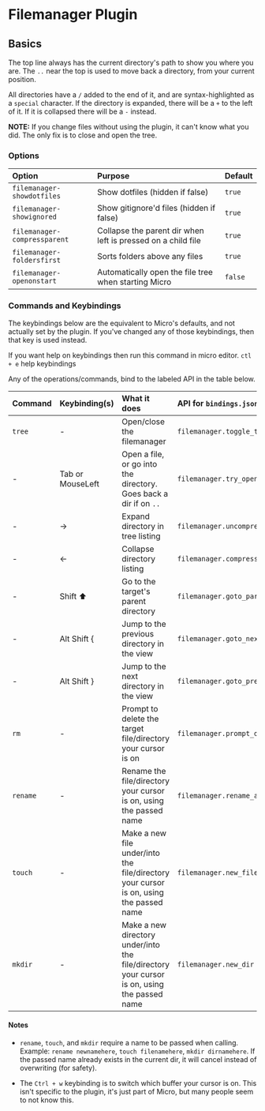 # Filemanager Plugin

## Basics

The top line always has the current directory's path to show you where you are.
The `..` near the top is used to move back a directory, from your current position.

All directories have a `/` added to the end of it, and are syntax-highlighted as a `special` character.
If the directory is expanded, there will be a `+` to the left of it. If it is collapsed there will be a `-` instead.

**NOTE:** If you change files without using the plugin, it can't know what you did.
 The only fix is to close and open the tree.

### Options

| Option                       | Purpose                                                      | Default |
| :--------------------------- | :----------------------------------------------------------- | :------ |
| `filemanager-showdotfiles`   | Show dotfiles (hidden if false)                              | `true`  |
| `filemanager-showignored`    | Show gitignore'd files (hidden if false)                     | `true`  |
| `filemanager-compressparent` | Collapse the parent dir when left is pressed on a child file | `true`  |
| `filemanager-foldersfirst`   | Sorts folders above any files                                | `true`  |
| `filemanager-openonstart`    | Automatically open the file tree when starting Micro         | `false` |

### Commands and Keybindings

The keybindings below are the equivalent to Micro's defaults, and not actually set by the plugin.
If you've changed any of those keybindings, then that key is used instead.

If you want help on keybindings then run this command in micro editor.
`ctl + e` help keybindings

Any of the operations/commands, bind to the labeled API in the table below.

| Command  | Keybinding(s)   | What it does                                                                                | API for `bindings.json`               |
| :------- | :-------------- | :------------------------------------------------------------------------------------------ | :------------------------------------ |
| `tree`   | -               | Open/close the filemanager                                                                         | `filemanager.toggle_tree`             |
| -        | Tab or MouseLeft| Open a file, or go into the directory. Goes back a dir if on `..`                           | `filemanager.try_open_at_cursor`      |
| -        |      →          | Expand directory in tree listing                                                            | `filemanager.uncompress_at_cursor`    |
| -        |      ←          | Collapse directory listing                                                                  | `filemanager.compress_at_cursor`      |
| -        | Shift ⬆         | Go to the target's parent directory                                                         | `filemanager.goto_parent_dir`         |
| -        | Alt Shift {     | Jump to the previous directory in the view                                                  | `filemanager.goto_next_dir`           |
| -        | Alt Shift }     | Jump to the next directory in the view                                                      | `filemanager.goto_prev_dir`           |
| `rm`     | -               | Prompt to delete the target file/directory your cursor is on                                | `filemanager.prompt_delete_at_cursor` |
| `rename` | -               | Rename the file/directory your cursor is on, using the passed name                          | `filemanager.rename_at_cursor`        |
| `touch`  | -               | Make a new file under/into the file/directory your cursor is on, using the passed name      | `filemanager.new_file`                |
| `mkdir`  | -               | Make a new directory under/into the file/directory your cursor is on, using the passed name | `filemanager.new_dir`                 |

#### Notes

- `rename`, `touch`, and `mkdir` require a name to be passed when calling.
  Example: `rename newnamehere`, `touch filenamehere`, `mkdir dirnamehere`.
  If the passed name already exists in the current dir, it will cancel instead of overwriting (for safety).

- The `Ctrl + w` keybinding is to switch which buffer your cursor is on.
  This isn't specific to the plugin, it's just part of Micro, but many people seem to not know this.

